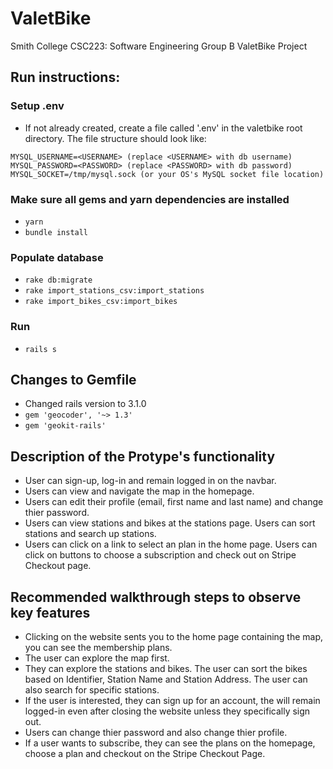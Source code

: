 # ValetBike

Smith College CSC223: Software Engineering
Group B ValetBike Project

## Run instructions:
### Setup .env
* If not already created, create a file called '.env' in the valetbike root directory. The file structure should look like:
```
MYSQL_USERNAME=<USERNAME> (replace <USERNAME> with db username)
MYSQL_PASSWORD=<PASSWORD> (replace <PASSWORD> with db password)
MYSQL_SOCKET=/tmp/mysql.sock (or your OS's MySQL socket file location)
```
  
### Make sure all gems and yarn dependencies are installed
* `yarn`
* `bundle install`

### Populate database
* `rake db:migrate`
* `rake import_stations_csv:import_stations`
* `rake import_bikes_csv:import_bikes`

### Run
* `rails s`

## Changes to Gemfile
* Changed rails version to 3.1.0
* `gem 'geocoder', '~> 1.3'`
* `gem 'geokit-rails'`


## Description of the Protype's functionality
* User can sign-up, log-in and remain logged in on the navbar.
* Users can view and navigate the map in the homepage.
* Users can edit their profile (email, first name and last name) and change thier password.
* Users can view stations and bikes at the stations page. Users can sort stations and search up stations.
* Users can click on a link to select an plan in the home page. Users can click on buttons to choose a subscription and check out on Stripe Checkout page.

## Recommended walkthrough steps to observe key features
* Clicking on the website sents you to the home page containing the map, you can see the membership plans.
* The user can explore the map first. 
* They can explore the stations and bikes. The user can sort the bikes based on Identifier, Station Name and Station Address. The user can also search for specific stations.
* If the user is interested, they can sign up for an account, the will remain logged-in even after closing the website unless they specifically sign out. 
* Users can change thier password and also change thier profile.
* If a user wants to subscribe, they can see the plans on the homepage, choose a plan and checkout on the Stripe Checkout Page.
